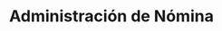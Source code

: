 ---
title: Administración de Nómina
layout: servicio
icono: bi-people
descripcion: Gestión integral y segura de la nómina de tu empresa, asegurando el cumplimiento legal, la confidencialidad y la satisfacción de tus colaboradores.
caracteristicas:
  - Cálculo y pago puntual de sueldos y salarios
  - Gestión de incidencias, bonos y deducciones
  - Cumplimiento de obligaciones fiscales y de seguridad social
  - Elaboración de recibos de nómina digitales (CFDI)
  - Atención a requerimientos de IMSS, INFONAVIT y SAT
  - Confidencialidad y resguardo de información
  - Asesoría en normatividad laboral y fiscal
imagen: /assets/img/services.jpg
parrafo1: >
  Nuestro servicio de administración de nómina te permite delegar la gestión de pagos y obligaciones laborales a expertos, garantizando precisión y cumplimiento en cada proceso.
parrafo2: >
  Nos encargamos de todo el ciclo de nómina: desde el cálculo de percepciones y deducciones, hasta la generación de recibos digitales y la atención de requerimientos fiscales y de seguridad social.
parrafo3: >
  Confía en nosotros para mantener la confidencialidad de la información de tus colaboradores y asegurar la satisfacción y tranquilidad de tu equipo.
---
